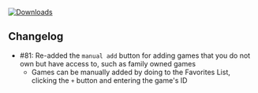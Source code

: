 [![Downloads](https://img.shields.io/github/downloads/zevnda/steam-game-idler/1.7.13/total?style=for-the-badge&logo=github&color=137eb5)](https://github.com/zevnda/steam-game-idler/releases/download/1.7.13/Steam.Game.Idler_1.7.13_x64_en-US.msi)

## Changelog
- #81: Re-added the `manual add` button for adding games that you do not own but have access to, such as family owned games
  - Games can be manually added by doing to the Favorites List, clicking the `+` button and entering the game's ID

